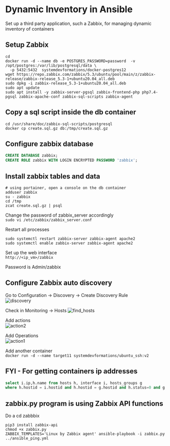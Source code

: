 # Dynamic Inventory in Ansible
Set up a third party application, such a Zabbix, for managing dynamic inventory of containers
## Setup Zabbix 
```shell
cd 
docker run -d --name db -e POSTGRES_PASSWORD=password  -v /opt/postgres:/var/lib/postgresql/data \
  -p 5432:5432  systemdevformations/docker-postgres12
wget https://repo.zabbix.com/zabbix/5.3/ubuntu/pool/main/z/zabbix-release/zabbix-release_5.3-1+ubuntu20.04_all.deb
sudo dpkg -i zabbix-release_5.3-1+ubuntu20.04_all.deb
sudo apt update
sudo apt install -y zabbix-server-pgsql zabbix-frontend-php php7.4-pgsql zabbix-apache-conf zabbix-sql-scripts zabbix-agent
```
## Copy a sql script inside the db container 
```shell
cd /usr/share/doc/zabbix-sql-scripts/postgresql
docker cp create.sql.gz db:/tmp/create.sql.gz  
```

## Configure zabbix database 
```sql
CREATE DATABASE zabbix;
CREATE ROLE zabbix WITH LOGIN ENCRYPTED PASSWORD 'zabbix';
```

## Install zabbix tables and data
```shell
# using portainer, open a console on the db container 
adduser zabbix
su - zabbix
cd /tmp 
zcat create.sql.gz | psql 
```

Change the password of zabbix_server accordingly  
```sudo vi /etc/zabbix/zabbix_server.conf```  

Restart all processes 
```shell
sudo systemctl restart zabbix-server zabbix-agent apache2
sudo systemctl enable zabbix-server zabbix-agent apache2 
```

Set up the web interface   
```http://<ip_vm>/zabbix``` 

Password is Admin/zabbix

## Configure Zabbix auto discovery 
Go to Configuration -> Discovery -> Create Discovery Rule   
![discovery](screenshot/discovery.png)  

Check in Monitoring -> Hosts
![find_hosts](screenshot/find_hosts.png)

Add actions   
![action2](screenshot/action2.png)

Add Operations  
![action1](screenshot/action1.png)

Add another container  
```docker run -d --name target11 systemdevformations/ubuntu_ssh:v2```

## FYI - For getting containers ip addresses
```sql
select i.ip,h.name from hosts h, interface i, hosts_groups g
where h.hostid = i.hostid and h.hostid = g.hostid and h.status=0 and g.groupid = 5;
```
## zabbix.py program is using Zabbix API functions
Do a cd zabbbix 
```shell
pip3 install zabbix-api
chmod +x zabbix.py 
ZABBIX_TEMPLATES='Linux by Zabbix agent' ansible-playbook -i zabbix.py ../ansible_ping.yml
 ```
